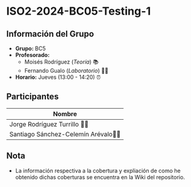 # ISO2-2024-BC05-Testing-1

## Información del Grupo
- **Grupo:** BC5  
- **Profesorado:**  
  - Moisés Rodríguez (*Teoría*) 📚  
  - Fernando Gualo (*Laboratorio*) 🧑‍🔬  
- **Horario:** Jueves (13:00 - 14:20) ⏰

## Participantes

| Nombre   |
|----------|
| Jorge Rodríguez Turrillo  👩‍🎓 |
| Santiago Sánchez-Celemín Arévalo👨‍🎓 |

## Nota

* La información respectiva a la cobertura y expliación de como he obtenido dichas coberturas se encuentra en la Wiki del repositorio.
